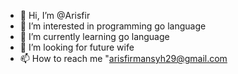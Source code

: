 - 👋 Hi, I’m @Arisfir
- 👀 I’m interested in programming go language
- 🌱 I’m currently learning go language
- 💞️ I’m looking for future wife
- 📫 How to reach me "arisfirmansyh29@gmail.com

<!---
Arisfir/Arisfir is a ✨ special ✨ repository because its `README.md` (this file) appears on your GitHub profile.
You can click the Preview link to take a look at your changes.
--->
